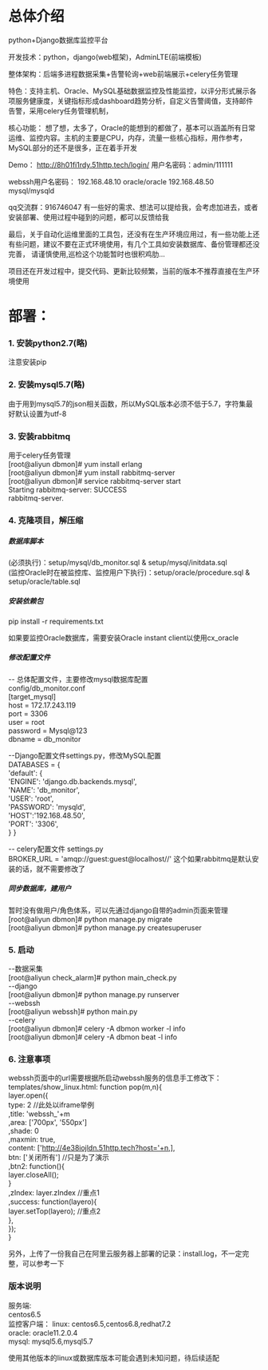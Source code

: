 # 总体介绍

python+Django数据库监控平台

开发技术：python，django(web框架)，AdminLTE(前端模板)

整体架构：后端多进程数据采集+告警轮询+web前端展示+celery任务管理

特色：支持主机、Oracle、MySQL基础数据监控及性能监控，以评分形式展示各项服务健康度，关键指标形成dashboard趋势分析，自定义告警阈值，支持邮件告警，采用celery任务管理机制，

核心功能：
想了想，太多了，Oracle的能想到的都做了，基本可以涵盖所有日常运维、监控内容。主机的主要是CPU，内存，流量一些核心指标，用作参考，MySQL部分的还不是很多，正在着手开发

Demo：
http://8h01fi1rdy.51http.tech/login/
用户名密码：admin/111111

webssh用户名密码：
192.168.48.10 oracle/oracle
192.168.48.50 mysql/mysqld

qq交流群：916746047 
有一些好的需求、想法可以提给我，会考虑加进去，或者安装部署、使用过程中碰到的问题，都可以反馈给我

最后，关于自动化运维里面的工具包，还没有在生产环境应用过，有一些功能上还有些问题，建议不要在正式环境使用，有几个工具如安装数据库、备份管理都还没完善，
请谨慎使用,巡检这个功能暂时也很积鸡肋...

项目还在开发过程中，提交代码、更新比较频繁，当前的版本不推荐直接在生产环境使用

# 部署：

### 1. 安装python2.7(略)
注意安装pip

### 2. 安装mysql5.7(略)
由于用到mysql5.7的json相关函数，所以MySQL版本必须不低于5.7，字符集最好默认设置为utf-8

### 3. 安装rabbitmq
用于celery任务管理  
[root@aliyun dbmon]# yum install erlang  
[root@aliyun dbmon]# yum install rabbitmq-server  
[root@aliyun dbmon]# service rabbitmq-server start  
Starting rabbitmq-server: SUCCESS  
rabbitmq-server.  

### 4. 克隆项目，解压缩
##### 数据库脚本
(必须执行)：setup/mysql/db_monitor.sql & setup/mysql/initdata.sql  
(监控Oracle时在被监控库、监控用户下执行)：setup/oracle/procedure.sql & setup/oracle/table.sql  

##### 安装依赖包
pip install -r requirements.txt

如果要监控Oracle数据库，需要安装Oracle instant client以使用cx_oracle

##### 修改配置文件

-- 总体配置文件，主要修改mysql数据库配置  
config/db_monitor.conf  
[target_mysql]  
host = 172.17.243.119  
port = 3306  
user = root  
password = Mysql@123  
dbname = db_monitor  

--Django配置文件settings.py，修改MySQL配置  
DATABASES = {  
    'default': {  
        'ENGINE': 'django.db.backends.mysql',  
		'NAME': 'db_monitor',  
		'USER': 'root',  
		'PASSWORD': 'mysqld',  
        'HOST':'192.168.48.50',  
		'PORT': '3306',  
    }
}

-- celery配置文件 settings.py  
BROKER_URL = 'amqp://guest:guest@localhost//'
这个如果rabbitmq是默认安装的话，就不需要修改了

##### 同步数据库，建用户
暂时没有做用户/角色体系，可以先通过django自带的admin页面来管理  
[root@aliyun dbmon]# python manage.py migrate  
[root@aliyun dbmon]# python manage.py createsuperuser  

### 5. 启动
--数据采集  
[root@aliyun check_alarm]# python main_check.py  
--django  
[root@aliyun dbmon]# python manage.py runserver   
--webssh  
[root@aliyun webssh]# python main.py  
--celery  
[root@aliyun dbmon]# celery -A dbmon worker -l info  
[root@aliyun dbmon]# celery -A dbmon beat -l info  
### 6. 注意事项
webssh页面中的url需要根据所启动webssh服务的信息手工修改下：  
templates/show_linux.html:
function pop(m,n){  
    layer.open({  
    type: 2 //此处以iframe举例  
    ,title: 'webssh_'+m  
    ,area: ['700px', '550px']  
    ,shade: 0  
    ,maxmin: true,  
    content: ['http://4e38iojldn.51http.tech?host='+n,],  
    btn: ['关闭所有'] //只是为了演示  
    ,btn2: function(){  
      layer.closeAll();  
    }  
    ,zIndex: layer.zIndex //重点1  
    ,success: function(layero){  
      layer.setTop(layero); //重点2  
    },  
   });  
}

另外，上传了一份我自己在阿里云服务器上部署的记录：install.log，不一定完整，可以参考一下

### 版本说明
服务端:  
centos6.5  
监控客户端： 
linux: centos6.5,centos6.8,redhat7.2  
oracle: oracle11.2.0.4  
mysql: mysql5.6,mysql5.7  

使用其他版本的linux或数据库版本可能会遇到未知问题，待后续适配

